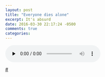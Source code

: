 ```yaml
---
layout: post
title: "Everyone dies alone"
excerpt: It's absurd
date: 2016-03-30 22:17:24 -0500
comments: true
categories: 
---
```


<audio src="http://www.danielsjourney.com/assets/2016/03/danny.mp3" controls preload="none"></audio>

[#](https://huffduffer.com/johnnycitizen/318433)
